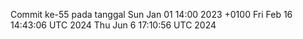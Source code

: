 Commit ke-55 pada tanggal Sun Jan 01 14:00 2023 +0100
Fri Feb 16 14:43:06 UTC 2024
Thu Jun  6 17:10:56 UTC 2024
